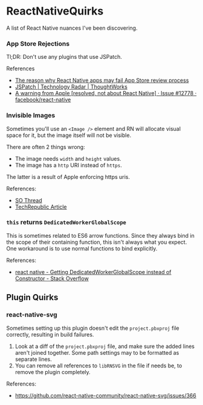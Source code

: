 # ReactNativeQuirks
A list of React Native nuances I've been discovering. 

### App Store Rejections

Tl;DR: Don't use any plugins that use JSPatch. 

References
* [The reason why React Native apps may fail App Store review process](https://www.monterail.com/blog/2017/react-native-app-store)
* [JSPatch | Technology Radar | ThoughtWorks](https://www.thoughtworks.com/radar/languages-and-frameworks/jspatch)
* [A warning from Apple [resolved, not about React Native] · Issue #12778 · facebook/react-native](https://github.com/facebook/react-native/issues/12778)

### Invisible Images

Sometimes you'll use an `<Image />` element and RN will allocate visual space for it, but the image itself will not be visible. 

There are often 2 things wrong: 

* The image needs `width` and `height` values. 
* The image has a `http` URI instead of `https`.

The latter is a result of Apple enforcing https uris. 

References: 
* [SO Thread](https://stackoverflow.com/questions/38153335/react-native-loading-image-over-https-works-while-http-does-not-work)
* [TechRepublic Article](http://www.techrepublic.com/article/wwdc-2016-apple-to-require-https-encryption-on-all-ios-apps-by-2017/)


### `this` returns `DedicatedWorkerGlobalScope`

This is sometimes related to ES6 arrow functions. Since they always bind in the scope of their containing function, this isn't always what you expect. One workaround is to use normal functions to bind explicitly. 

References: 
* [react native - Getting DedicatedWorkerGlobalScope instead of Constructor - Stack Overflow](https://stackoverflow.com/questions/38070268/getting-dedicatedworkerglobalscope-instead-of-constructor)



## Plugin Quirks

### react-native-svg

Sometimes setting up this plugin doesn't edit the `project.pbxproj` file correctly, resulting in build failures. 

1. Look at a diff of the `project.pbxproj` file, and make sure the added lines aren't joined together. Some path settings may to be formatted as separate lines. 
1. You can remove all references to `libRNSVG` in the file if needs be, to remove the plugin completely. 

References: 
* https://github.com/react-native-community/react-native-svg/issues/366

